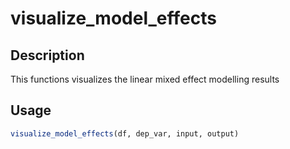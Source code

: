 # visualize_model_effects

## Description

This functions visualizes the linear mixed effect modelling results

## Usage

```r
visualize_model_effects(df, dep_var, input, output)
```

